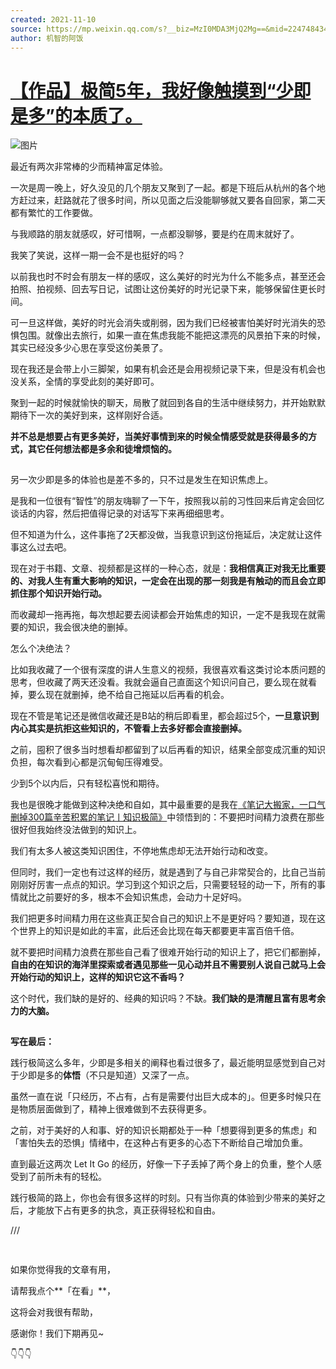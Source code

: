 ```yaml
---
created: 2021-11-10
source: https://mp.weixin.qq.com/s?__biz=MzI0MDA3MjQ2Mg==&mid=2247484345&idx=3&sn=71b78a3f8dbd6e679397fa9f8469565b&chksm=e92121d8de56a8ce57765313387bb219bd3f54ab5cf0f3cd7c9016fe389dbd19cfc461a81c07#rd
author: 机智的阿饭
---
```


# [【作品】极简5年，我好像触摸到“少即是多”的本质了。](https://mp.weixin.qq.com/s?__biz=MzI0MDA3MjQ2Mg==&mid=2247484345&idx=3&sn=71b78a3f8dbd6e679397fa9f8469565b&chksm=e92121d8de56a8ce57765313387bb219bd3f54ab5cf0f3cd7c9016fe389dbd19cfc461a81c07#rd)


![图片](https://mmbiz.qpic.cn/mmbiz_png/hNGGwb8sHSGTnYgxeUS8eJuibuRz3ib2cBH3ayzGy8RibIdODK4ek1ibEZxzcDicrLT8yrHQlHsBcJNVyibOibg7Woiatw/640?wx_fmt=png&tp=png&wxfrom=5&wx_lazy=1&wx_co=1)

最近有两次非常棒的少而精神富足体验。

一次是周一晚上，好久没见的几个朋友又聚到了一起。都是下班后从杭州的各个地方赶过来，赶路就花了很多时间，所以见面之后没能聊够就又要各自回家，第二天都有繁忙的工作要做。

与我顺路的朋友就感叹，好可惜啊，一点都没聊够，要是约在周末就好了。

我笑了笑说，这样一期一会不是也挺好的吗？

以前我也时不时会有朋友一样的感叹，这么美好的时光为什么不能多点，甚至还会拍照、拍视频、回去写日记，试图让这份美好的时光记录下来，能够保留住更长时间。

可一旦这样做，美好的时光会消失或削弱，因为我们已经被害怕美好时光消失的恐惧包围。就像出去旅行，如果一直在焦虑我能不能把这漂亮的风景拍下来的时候，其实已经没多少心思在享受这份美景了。

现在我还是会带上小三脚架，如果有机会还是会用视频记录下来，但是没有机会也没关系，全情的享受此刻的美好即可。

聚到一起的时候就愉快的聊天，局散了就回到各自的生活中继续努力，并开始默默期待下一次的美好到来，这样刚好合适。

**并不总是想要占有更多美好，当美好事情到来的时候全情感受就是获得最多的方式，其它任何想法都是多余和徒增烦恼的。**

![图片](data:image/gif;base64,iVBORw0KGgoAAAANSUhEUgAAAAEAAAABCAYAAAAfFcSJAAAADUlEQVQImWNgYGBgAAAABQABh6FO1AAAAABJRU5ErkJggg==)

另一次少即是多的体验也是差不多的，只不过是发生在知识焦虑上。

是我和一位很有“智性”的朋友嗨聊了一下午，按照我以前的习性回来后肯定会回忆谈话的内容，然后把值得记录的对话写下来再细细思考。

但不知道为什么，这件事拖了2天都没做，当我意识到这份拖延后，决定就让这件事这么过去吧。

现在对于书籍、文章、视频都是这样的一种心态，就是：**我相信真正对我无比重要的、对我人生有重大影响的知识，一定会在出现的那一刻我是有触动的而且会立即抓住那个知识开始行动。**

而收藏却一拖再拖，每次想起要去阅读都会开始焦虑的知识，一定不是我现在就需要的知识，我会很决绝的删掉。

怎么个决绝法？

比如我收藏了一个很有深度的讲人生意义的视频，我很喜欢看这类讨论本质问题的思考，但收藏了两天还没看。我就会逼自己直面这个知识问自己，要么现在就看掉，要么现在就删掉，绝不给自己拖延以后再看的机会。

现在不管是笔记还是微信收藏还是B站的稍后即看里，都会超过5个，**一旦意识到内心其实是抗拒这些知识的，不管看上去多好都会直接删掉。**

之前，囤积了很多当时想看却都留到了以后再看的知识，结果全部变成沉重的知识负担，每次看到心都是沉甸甸压得难受。

少到5个以内后，只有轻松喜悦和期待。

我也是很晚才能做到这种决绝和自如，其中最重要的是我在[《笔记大搬家，一口气删掉300篇辛苦积累的笔记丨知识极简》](http://mp.weixin.qq.com/s?__biz=MzI5MTAxMjk4NA==&mid=2661957564&idx=1&sn=ea86852ffca7813063a804af5634a7c6&chksm=f749b7abc03e3ebdc74cdd672bcc220fe5c29eecc95f863b0fd77d26656a476dafb3072fa27e&scene=21#wechat_redirect)中领悟到的：不要把时间精力浪费在那些很好但我始终没法做到的知识上。

我们有太多人被这类知识困住，不停地焦虑却无法开始行动和改变。

但同时，我们一定也有过这样的经历，就是遇到了与自己非常契合的，比自己当前刚刚好厉害一点点的知识。学习到这个知识之后，只需要轻轻的动一下，所有的事情就比之前要好的多，根本不会知识焦虑，会动力十足好吗。

我们把更多时间精力用在这些真正契合自己的知识上不是更好吗？要知道，现在这个世界上的知识是如此的丰富，此后还会比现在每天都要更丰富百倍千倍。

就不要把时间精力浪费在那些自己看了很难开始行动的知识上了，把它们都删掉，**自由的在知识的海洋里探索或者遇见那些一见心动并且不需要别人说自己就马上会开始行动的知识上，这样的知识它这不香吗？**

这个时代，我们缺的是好的、经典的知识吗？不缺。**我们缺的是清醒且富有思考余力的大脑。**

![图片](data:image/gif;base64,iVBORw0KGgoAAAANSUhEUgAAAAEAAAABCAYAAAAfFcSJAAAADUlEQVQImWNgYGBgAAAABQABh6FO1AAAAABJRU5ErkJggg==)

  **写在最后：**

践行极简这么多年，少即是多相关的阐释也看过很多了，最近能明显感觉到自己对于少即是多的**体悟**（不只是知道）又深了一点。

虽然一直在说「只经历，不占有，占有是需要付出巨大成本的」。但更多时候只在是物质层面做到了，精神上很难做到不去获得更多。

之前，对于美好的人和事、好的知识长期都处于一种「想要得到更多的焦虑」和「害怕失去的恐惧」情绪中，在这种占有更多的心态下不断给自己增加负重。

直到最近这两次 Let It Go 的经历，好像一下子丢掉了两个身上的负重，整个人感受到了前所未有的轻松。

践行极简的路上，你也会有很多这样的时刻。只有当你真的体验到少带来的美好之后，才能放下占有更多的执念，真正获得轻松和自由。

///

![图片](data:image/gif;base64,iVBORw0KGgoAAAANSUhEUgAAAAEAAAABCAYAAAAfFcSJAAAADUlEQVQImWNgYGBgAAAABQABh6FO1AAAAABJRU5ErkJggg==)

![图片](data:image/gif;base64,iVBORw0KGgoAAAANSUhEUgAAAAEAAAABCAYAAAAfFcSJAAAADUlEQVQImWNgYGBgAAAABQABh6FO1AAAAABJRU5ErkJggg==)

如果你觉得我的文章有用，

请帮我点个**「在看」**，

这将会对我很有帮助，

感谢你！我们下期再见~

👇👇👇
